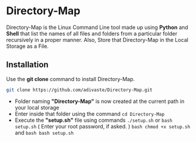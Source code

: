# Directory-Map

Directory-Map is the Linux Command Line tool made up using **Python** and **Shell** that list the names of all files and folders from a particular folder recursively in a proper manner. Also, Store that Directory-Map in the Local Storage as a File.
## Installation

Use the **git clone** command to install Directory-Map.

```bash
git clone https://github.com/adivaste/Directory-Map.git
```
* Folder naming **"Directory-Map"** is now created at the current path in your local storage
* Enter inside that folder using the command ```cd Directory-Map```
* Execute the **"setup.sh"** file using commands ```./setup.sh``` or ```bash setup.sh``` ( Enter your root password, if asked. )
```bash chmod +x setup.sh ``` 
and 
```bash bash setup.sh```

